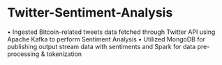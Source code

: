 # Twitter-Sentiment-Analysis

•	Ingested Bitcoin-related tweets data fetched through Twitter API using Apache Kafka to perform Sentiment Analysis
•	Utilized MongoDB for publishing output stream data with sentiments and Spark for data pre-processing & tokenization
